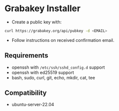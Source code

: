 # Grabakey Installer

- Create a public key with:
```bash
curl https://grabakey.org/api/pubkey -d <EMAIL>
```
- Follow instructions on received confirmation email.

## Requirements

- openssh with `/etc/ssh/sshd_config.d` support
- openssh with ed25519 support
- bash, sudo, curl, git, echo, mkdir, cat, tee

## Compatibility

- ubuntu-server-22.04
